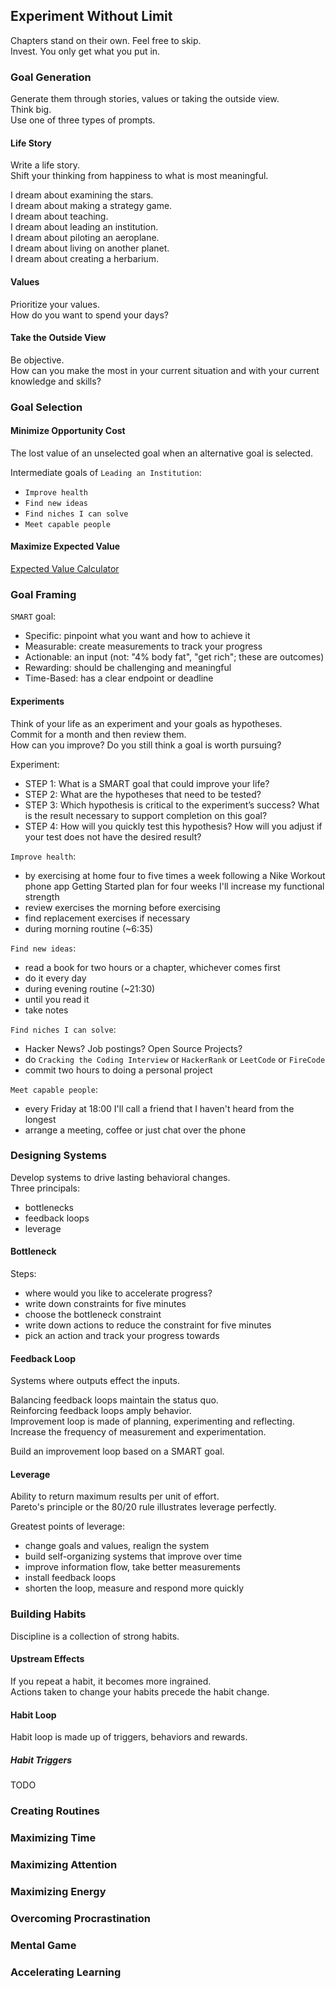## Experiment Without Limit

Chapters stand on their own. Feel free to skip.  
Invest. You only get what you put in.  

### Goal Generation

Generate them through stories, values or taking the outside view.  
Think big.  
Use one of three types of prompts.  

#### Life Story

Write a life story.  
Shift your thinking from happiness to what is most meaningful.  

I dream about examining the stars.  
I dream about making a strategy game.  
I dream about teaching.  
I dream about leading an institution.  
I dream about piloting an aeroplane.  
I dream about living on another planet.  
I dream about creating a herbarium.  

#### Values

Prioritize your values.  
How do you want to spend your days?  

#### Take the Outside View

Be objective.  
How can you make the most in your current situation and with your current knowledge and skills?  

### Goal Selection

#### Minimize Opportunity Cost

The lost value of an unselected goal when an alternative goal is selected.  

Intermediate goals of `Leading an Institution`:
* `Improve health`
* `Find new ideas`
* `Find niches I can solve`
* `Meet capable people`

#### Maximize Expected Value

[Expected Value Calculator](https://docs.google.com/spreadsheets/d/1Lou-ujL8SBvkxqnpiXhnVGEPnHp3bk_Iw1CDrLOXjzU)  

### Goal Framing

`SMART` goal:
* Specific: pinpoint what you want and how to achieve it
* Measurable: create measurements to track your progress
* Actionable: an input (not: "4% body fat", "get rich"; these are outcomes)
* Rewarding: should be challenging and meaningful
* Time-Based: has a clear endpoint or deadline

#### Experiments

Think of your life as an experiment and your goals as hypotheses.  
Commit for a month and then review them.  
How can you improve? Do you still think a goal is worth pursuing?  

Experiment:
* STEP 1: What is a SMART goal that could improve your life?
* STEP 2: What are the hypotheses that need to be tested?
* STEP 3: Which hypothesis is critical to the experiment’s success? What is the result necessary to support completion on this goal?
* STEP 4: How will you quickly test this hypothesis? How will you adjust if your test does not have the desired result?

`Improve health`:
* by exercising at home four to five times a week following a Nike Workout phone app Getting Started plan for four weeks I'll increase my functional strength
* review exercises the morning before exercising
* find replacement exercises if necessary  
* during morning routine (~6:35)

`Find new ideas`:
* read a book for two hours or a chapter, whichever comes first
* do it every day
* during evening routine (~21:30)
* until you read it
* take notes

`Find niches I can solve`:
* Hacker News? Job postings? Open Source Projects?
* do `Cracking the Coding Interview` or `HackerRank` or `LeetCode` or `FireCode`
* commit two hours to doing a personal project

`Meet capable people`:
* every Friday at 18:00 I'll call a friend that I haven't heard from the longest
* arrange a meeting, coffee or just chat over the phone

### Designing Systems

Develop systems to drive lasting behavioral changes.  
Three principals:
* bottlenecks
* feedback loops
* leverage

#### Bottleneck

Steps:
* where would you like to accelerate progress?
* write down constraints for five minutes
* choose the bottleneck constraint
* write down actions to reduce the constraint for five minutes
* pick an action and track your progress towards

#### Feedback Loop

Systems where outputs effect the inputs.  

Balancing feedback loops maintain the status quo.  
Reinforcing feedback loops amply behavior.  
Improvement loop is made of planning, experimenting and reflecting.  
Increase the frequency of measurement and experimentation.  

Build an improvement loop based on a SMART goal.  

#### Leverage

Ability to return maximum results per unit of effort.  
Pareto's principle or the 80/20 rule illustrates leverage perfectly.  

Greatest points of leverage:
* change goals and values, realign the system
* build self-organizing systems that improve over time
* improve information flow, take better measurements
* install feedback loops
* shorten the loop, measure and respond more quickly

### Building Habits

Discipline is a collection of strong habits.  

#### Upstream Effects

If you repeat a habit, it becomes more ingrained.  
Actions taken to change your habits precede the habit change.  

#### Habit Loop

Habit loop is made up of triggers, behaviors and rewards.  

##### Habit Triggers

TODO

### Creating Routines
### Maximizing Time
### Maximizing Attention
### Maximizing Energy
### Overcoming Procrastination
### Mental Game
### Accelerating Learning
